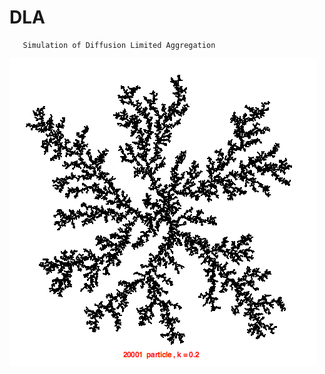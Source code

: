 #        DLA
       Simulation of Diffusion Limited Aggregation
![0.2 stickiness](DLA_simulation.png?raw=true "DLA simulation example")

